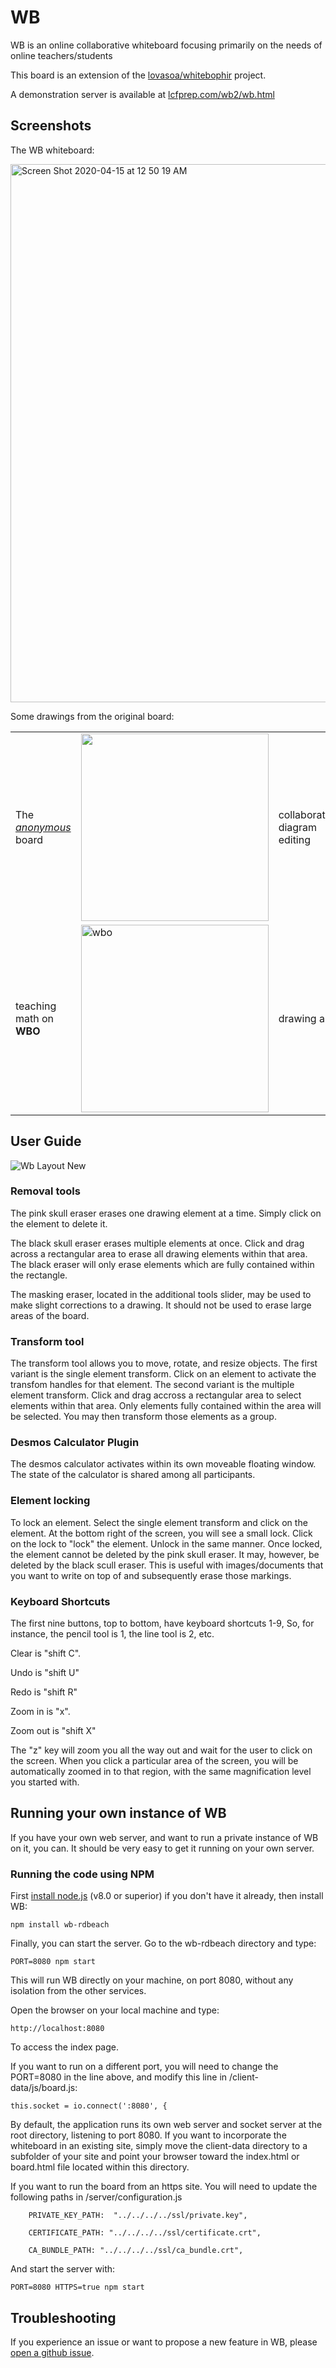 # WB

WB is an online collaborative whiteboard focusing primarily on the needs of online teachers/students


This board is an extension of the [lovasoa/whitebophir](https://github.com/lovasoa/whitebophir) project.

A demonstration server is available at [lcfprep.com/wb2/wb.html](https://lcfprep.com/wb2/wb.html)

## Screenshots

The WB whiteboard:

<img width="861" alt="Screen Shot 2020-04-15 at 12 50 19 AM" src="https://user-images.githubusercontent.com/8367977/81508360-83bc1280-92b8-11ea-86c0-c30a408e7ee3.png">

Some drawings from the original board:
<table>
 <tr>
  <td> The <i><a href="https://wbo.ophir.dev/boards/anonymous">anonymous</a></i> board
  <td> <img width="300" src="https://user-images.githubusercontent.com/552629/59885574-06e02b80-93bc-11e9-9150-0670a1c5d4f3.png">
  <td> collaborative diagram editing
  <td> <img alt="Screenshot of WBO's user interface: architecture" width="300" src="https://user-images.githubusercontent.com/552629/59915054-07101380-941c-11e9-97c9-4980f50d302a.png" />
  
  <tr>
   <td> teaching math on <b>WBO</b>
   <td> <img alt=wbo teaching" width="300" src="https://user-images.githubusercontent.com/552629/59915737-a386e580-941d-11e9-81ff-db9e37f140db.png" />
   <td> drawing art
   <td> <img alt="angel drawn on WBO" width="300" src="https://user-images.githubusercontent.com/552629/59914139-08404100-941a-11e9-9c29-bd2569fe4730.png"/>
</table>
    
    
## User Guide ##

![Wb Layout New](https://user-images.githubusercontent.com/8367977/81897735-16380c80-956c-11ea-8eff-356fdb3a410d.png)

### Removal tools ###

The pink skull eraser erases one drawing element at a time. Simply click on the element to delete it. 

The black skull eraser erases multiple elements at once. Click and drag across a rectangular area to erase all drawing elements within that area. The black eraser will only erase elements which are fully contained within the rectangle.

The masking eraser, located in the additional tools slider, may be used to make slight corrections to a drawing. It should not be used to erase large areas of the board.

### Transform tool ###

The transform tool allows you to move, rotate, and resize objects. The first variant is the single element transform. Click on an element to activate the transfom handles for that element. The second variant is the multiple element transform. Click and drag accross a rectangular area to select elements within that area. Only elements fully contained within the area will be selected. You may then transform those elements as a group.

### Desmos Calculator Plugin ###

The desmos calculator activates within its own moveable floating window. The state of the calculator is shared among all participants.

### Element locking ###

To lock an element. Select the single element transform and click on the element. At the bottom right of the screen, you will see a small lock. Click on the lock to "lock" the element. Unlock in the same manner. Once locked, the element cannot be deleted by the pink skull eraser. It may, however, be deleted by the black scull eraser. This is useful with images/documents that you want to write on top of and subsequently erase those markings.

### Keyboard Shortcuts ###

The first nine buttons, top to bottom, have keyboard shortcuts 1-9, So, for instance, the pencil tool is 1, the line tool is 2, etc.

Clear is "shift C".

Undo is "shift U"

Redo is "shift R"

Zoom in is "x".

Zoom out is "shift X"

The "z" key will zoom you all the way out and wait for the user to click on the screen. When you click a particular area of the screen, you will be automatically zoomed in to that region, with the same magnification level you started with.




## Running your own instance of WB

If you have your own web server, and want to run a private instance of WB on it, you can. It should be very easy to get it running on your own server.

### Running the code using NPM



First [install node.js](https://nodejs.org/en/download/) (v8.0 or superior)
 if you don't have it already, then install WB:

```
npm install wb-rdbeach
```

Finally, you can start the server. Go to the wb-rdbeach directory and type:

```
PORT=8080 npm start
```

This will run WB directly on your machine, on port 8080, without any isolation from the other services.

Open the browser on your local machine and type:

```
http://localhost:8080
```
To access the index page.


If you want to run on a different port, you will need to change the PORT=8080 in the line above, and modify this line in /client-data/js/board.js:

```
this.socket = io.connect(':8080', {
```

By default, the application runs its own web server and socket server at the root directory, listening to port 8080. If you want to incorporate the whiteboard in an existing site, simply move the client-data directory to a subfolder of your site and point your browser toward the index.html or board.html file located within this directory.


If you want to run the board from an https site. You will need to update the following paths in /server/configuration.js

```
    PRIVATE_KEY_PATH:  "../../../../ssl/private.key",

    CERTIFICATE_PATH: "../../../../ssl/certificate.crt",

    CA_BUNDLE_PATH: "../../../../ssl/ca_bundle.crt",
```

And start the server with:

```
PORT=8080 HTTPS=true npm start
```

## Troubleshooting

If you experience an issue or want to propose a new feature in WB, please [open a github issue](https://github.com/rdbeach/wb/issues/new).
